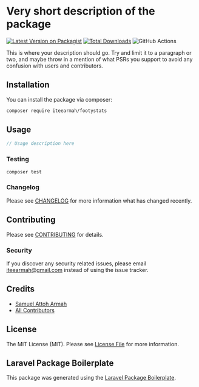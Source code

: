 # Very short description of the package

[![Latest Version on Packagist](https://img.shields.io/packagist/v/iteearmah/footystats.svg?style=flat-square)](https://packagist.org/packages/iteearmah/footystats)
[![Total Downloads](https://img.shields.io/packagist/dt/iteearmah/footystats.svg?style=flat-square)](https://packagist.org/packages/iteearmah/footystats)
![GitHub Actions](https://github.com/iteearmah/footystats/actions/workflows/main.yml/badge.svg)

This is where your description should go. Try and limit it to a paragraph or two, and maybe throw in a mention of what PSRs you support to avoid any confusion with users and contributors.

## Installation

You can install the package via composer:

```bash
composer require iteearmah/footystats
```

## Usage

```php
// Usage description here
```

### Testing

```bash
composer test
```

### Changelog

Please see [CHANGELOG](CHANGELOG.md) for more information what has changed recently.

## Contributing

Please see [CONTRIBUTING](CONTRIBUTING.md) for details.

### Security

If you discover any security related issues, please email iteearmah@gmail.com instead of using the issue tracker.

## Credits

-   [Samuel Attoh Armah](https://github.com/iteearmah)
-   [All Contributors](../../contributors)

## License

The MIT License (MIT). Please see [License File](LICENSE.md) for more information.

## Laravel Package Boilerplate

This package was generated using the [Laravel Package Boilerplate](https://laravelpackageboilerplate.com).
